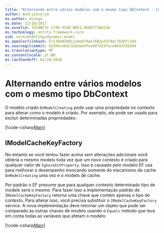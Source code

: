 ```yaml
---
title: "Alternando entre vários modelos com o mesmo tipo DbContext - Core de EF"
author: AndriySvyryd
ms.author: divega
ms.date: 12/10/2017
ms.assetid: 3154BF3C-1749-4C60-8D51-AE86773AA116
ms.technology: entity-framework-core
uid: core/modeling/dynamic-model
ms.openlocfilehash: 57136802001124ebf9ae7682e33f8dc7826fc2b0
ms.sourcegitcommit: b2d94cebdc32edad4fecb07e53fece66437d1b04
ms.translationtype: MT
ms.contentlocale: pt-BR
ms.lasthandoff: 02/28/2018
---
```

# <a name="alternating-between-multiple-models-with-the-same-dbcontext-type"></a>Alternando entre vários modelos com o mesmo tipo DbContext

O modelo criado `OnModelCreating` pode usar uma propriedade no contexto para alterar como o modelo é criado. Por exemplo, ele pode ser usado para excluir determinadas propriedades:

[!code-csharp[Main](../../../samples/core/DynamicModel/DynamicContext.cs?name=Class)]

## <a name="imodelcachekeyfactory"></a>IModelCacheKeyFactory
No entanto se você tentou fazer acima sem alterações adicionais você obteria o mesmo modelo toda vez que um novo contexto é criado para qualquer valor de `IgnoreIntProperty`. Isso é causado pelo modelo EF usa para melhorar o desempenho invocando somente do mecanismo de cache `OnModelCreating` uma vez e o modelo de cache.

Por padrão o EF presume que para qualquer contexto determinado tipo de modelo será o mesmo. Para fazer isso a implementação padrão de `IModelCacheKeyFactory` retorna uma chave que contém apenas o tipo de contexto. Para alterar isso, você precisa substituir o `IModelCacheKeyFactory` service. A nova implementação deve retornar um objeto que pode ser comparado às outras chaves de modelo usando o `Equals` método que leva em conta todas as variáveis que afetam o modelo:

[!code-csharp[Main](../../../samples/core/DynamicModel/DynamicModelCacheKeyFactory.cs?name=Class)]
